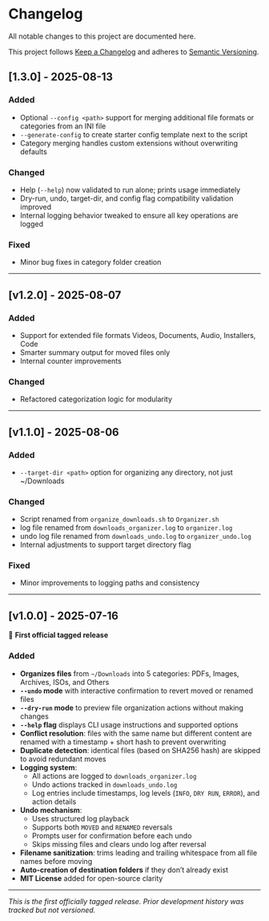 # Changelog

All notable changes to this project are documented here.

This project follows [Keep a Changelog](https://keepachangelog.com/en/1.0.0/) and adheres to [Semantic Versioning](https://semver.org/spec/v2.0.0.html).

## [1.3.0] - 2025-08-13
### Added
- Optional `--config <path>` support for merging additional file formats or categories from an INI file
- `--generate-config` to create starter config template next to the script
- Category merging handles custom extensions without overwriting defaults

### Changed
- Help (`--help`) now validated to run alone; prints usage immediately
- Dry-run, undo, target-dir, and config flag compatibility validation improved
- Internal logging behavior tweaked to ensure all key operations are logged

### Fixed
- Minor bug fixes in category folder creation 

---

## [v1.2.0] - 2025-08-07

### Added
- Support for extended file formats Videos, Documents, Audio, Installers, Code
- Smarter summary output for moved files only
- Internal counter improvements

### Changed
- Refactored categorization logic for modularity

---

## [v1.1.0] - 2025-08-06

### Added
- `--target-dir <path>` option for organizing any directory, not just ~/Downloads

### Changed
- Script renamed from `organize_downloads.sh` to `Organizer.sh`
- log file renamed from `downloads_organizer.log` to `organizer.log`
- undo log file renamed from `downloads_undo.log` to `organizer_undo.log`
- Internal adjustments to support target directory flag

### Fixed
- Minor improvements to logging paths and consistency

---

## [v1.0.0] - 2025-07-16

🎉 **First official tagged release**

### Added
- **Organizes files** from `~/Downloads` into 5 categories: PDFs, Images, Archives, ISOs, and Others
- **`--undo` mode** with interactive confirmation to revert moved or renamed files
- **`--dry-run` mode** to preview file organization actions without making changes
- **`--help` flag** displays CLI usage instructions and supported options
- **Conflict resolution**: files with the same name but different content are renamed with a timestamp + short hash to prevent overwriting
- **Duplicate detection**: identical files (based on SHA256 hash) are skipped to avoid redundant moves
- **Logging system**:
  - All actions are logged to `downloads_organizer.log`
  - Undo actions tracked in `downloads_undo.log`
  - Log entries include timestamps, log levels (`INFO`, `DRY RUN`, `ERROR`), and action details
- **Undo mechanism**:
  - Uses structured log playback
  - Supports both `MOVED` and `RENAMED` reversals
  - Prompts user for confirmation before each undo
  - Skips missing files and clears undo log after reversal
- **Filename sanitization**: trims leading and trailing whitespace from all file names before moving
- **Auto-creation of destination folders** if they don’t already exist
- **MIT License** added for open-source clarity

---

_This is the first officially tagged release. Prior development history was tracked but not versioned._


